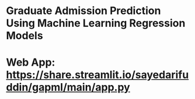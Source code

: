 # Graduate Admission Prediction Using Machine Learning Regression Models 
# Web App: https://share.streamlit.io/sayedarifuddin/gapml/main/app.py
